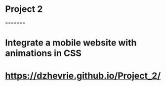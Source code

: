 
# Project 2
=======
# Integrate a mobile website with animations in CSS
# https://dzhevrie.github.io/Project_2/
